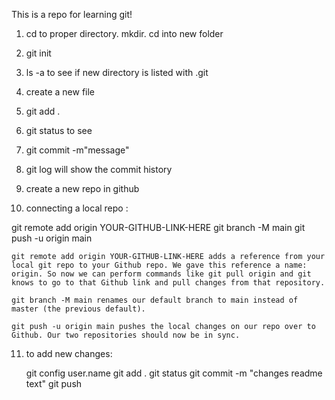 This is a repo for learning git! 


1. cd to proper directory. mkdir. cd into new folder 
2. git init 
3. ls -a to see if new directory is listed with .git 

4. create a new file 
5. git add . 
6. git status to see 
7. git commit -m"message"
8. git log will show the commit history 

9. create a new repo in github 


10. connecting a local repo : 

git remote add origin YOUR-GITHUB-LINK-HERE
git branch -M main
git push -u origin main

    git remote add origin YOUR-GITHUB-LINK-HERE adds a reference from your local git repo to your Github repo. We gave this reference a name: origin. So now we can perform commands like git pull origin and git knows to go to that Github link and pull changes from that repository.

    git branch -M main renames our default branch to main instead of master (the previous default).

    git push -u origin main pushes the local changes on our repo over to Github. Our two repositories should now be in sync.


11. to add new changes: 

    git config user.name 
    git add .
    git status
    git commit -m "changes readme text"
    git push
